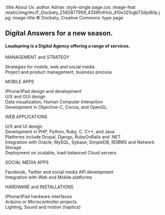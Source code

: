:title About Us
:author Adrian
:style-single page.css
:image-feat /static/img/etc/F_Docbaty_2582877959_4339fc61cb_410x325rgb72dpi80p.jpg
:image-title &#169; Docbaty, Creative Commons
:type page

<h2>Digital Answers for a new season.</h2>
<h4>Loudspring is a Digital Agency offering a range of services.</h4>

<p>MANAGEMENT and STRATEGY</p>
Strategies for mobile, web and social media</br>
Project and product management, business process<br>

<p>MOBILE APPS</p>
iPhone/iPad design and development</br>
U/X and GUI design</br>
Data visualization, Human Computer Interaction</br>
Development in Objective-C, Cocoa, and OpenGL.</br>

<p>WEB APPLICATIONS</p>
U/X and UI design</br>
Development in PHP, Python, Ruby, C, C++, and Java</br>
Platforms include Drupal, Django, RubyOnRails and .NET</br>
Integration with Oracle, MySQL, Sybase, SimpleDB, RDBMS and Network Storage</br>
Deployment on scalable, load-balanced Cloud servers</br>

<p>SOCIAL MEDIA APPS</p>
Facebook, Twitter and social media API development</br>
Integration with Web and Mobile platforms</br>

<p>HARDWARE and INSTALLATIONS</p>
iPhone/iPad hardware interfaces</br>
Arduino or Microcontroller projects</br>
Lighting, Sound and motion (haptics)</br>



